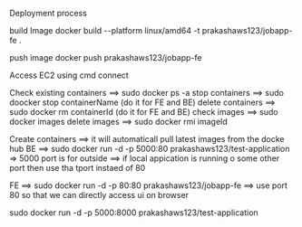 Deployment process

build Image
docker build --platform linux/amd64 -t prakashaws123/jobapp-fe .

push image
docker push prakashaws123/jobapp-fe 


Access EC2 using cmd connect

Check existing containers ==> sudo docker ps -a
stop containers ==> sudo doocker stop containerName (do it for FE and BE)
delete containers ==> sudo docker rm containerId (do it for FE and BE)
check images ==> sudo docker images
delete images ==> sudo docker rmi imageId


Create containers ==> it will automaticall pull latest images from the docke hub
BE ==> sudo docker run -d -p 5000:80 prakashaws123/test-application  => 5000 port is for outside ==> if local appication is running o some other port then use tha tport instaed of 80

FE ==> sudo docker run -d -p 80:80 prakashaws123/jobapp-fe  ==> use port 80 so that we can directly access ui on browser

sudo docker run -d -p 5000:8000 prakashaws123/test-application